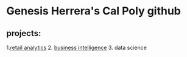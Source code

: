 # Genesis Herrera's Cal Poly github
## projects:

1.[retail analytics](https://linkmehere.com)
2. [business intelligence](https://github.com/gcherrera1/yournameis-Genesis-Herrera/blob/main/Copy_of_Project_5_6%2C_warmup_3100_ulta_quartiles_ipynb_Genesis_Herrera.ipynb)
3. data science 
